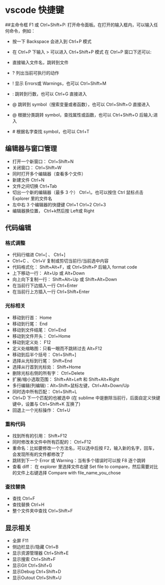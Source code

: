 # vscode 快捷键

##主命令框
F1 或 Ctrl+Shift+P: 打开命令面板。在打开的输入框内，可以输入任何命令，例如：

* 按一下 Backspace 会进入到 Ctrl+P 模式
* 在 Ctrl+P 下输入 > 可以进入 Ctrl+Shift+P 模式
在 Ctrl+P 窗口下还可以:

* 直接输入文件名，跳转到文件
* ? 列出当前可执行的动作
* ! 显示 Errors或 Warnings，也可以 Ctrl+Shift+M
* : 跳转到行数，也可以 Ctrl+G 直接进入
* @ 跳转到 symbol（搜索变量或者函数），也可以 Ctrl+Shift+O 直接进入
* @ 根据分类跳转 symbol，查找属性或函数，也可以 Ctrl+Shift+O 后输入:进入
* \# 根据名字查找 symbol，也可以 Ctrl+T

## 编辑器与窗口管理
* 打开一个新窗口： Ctrl+Shift+N
* 关闭窗口： Ctrl+Shift+W
* 同时打开多个编辑器（查看多个文件）
* 新建文件 Ctrl+N
* 文件之间切换 Ctrl+Tab
* 切出一个新的编辑器（最多 3 个） Ctrl+\，也可以按住 Ctrl 鼠标点击 Explorer 里的文件名
* 左中右 3 个编辑器的快捷键 Ctrl+1 Ctrl+2 Ctrl+3
* 编辑器换位置， Ctrl+k然后按 Left或 Right

## 代码编辑

### 格式调整

* 代码行缩进 Ctrl+[ 、 Ctrl+]
* Ctrl+C 、 Ctrl+V 复制或剪切当前行/当前选中内容
* 代码格式化： Shift+Alt+F，或 Ctrl+Shift+P 后输入 format code
* 上下移动一行： Alt+Up 或 Alt+Down
* 向上向下复制一行： Shift+Alt+Up 或 Shift+Alt+Down
* 在当前行下边插入一行 Ctrl+Enter
* 在当前行上方插入一行 Ctrl+Shift+Enter

### 光标相关

* 移动到行首： Home
* 移动到行尾： End
* 移动到文件结尾： Ctrl+End
* 移动到文件开头： Ctrl+Home
* 移动到定义处： F12
* 定义处缩略图：只看一眼而不跳转过去 Alt+F12
* 移动到后半个括号： Ctrl+Shift+]
* 选择从光标到行尾： Shift+End
* 选择从行首到光标处： Shift+Home
* 删除光标右侧的所有字： Ctrl+Delete
* 扩展/缩小选取范围： Shift+Alt+Left 和 Shift+Alt+Right
* 多行编辑(列编辑)：Alt+Shift+鼠标左键，Ctrl+Alt+Down/Up
* 同时选中所有匹配： Ctrl+Shift+L
* Ctrl+D 下一个匹配的也被选中 (在 sublime 中是删除当前行，后面自定义快键键中，设置与 Ctrl+Shift+K 互换了)
* 回退上一个光标操作： Ctrl+U

### 重构代码
* 找到所有的引用： Shift+F12
* 同时修改本文件中所有匹配的： Ctrl+F12
* 重命名：比如要修改一个方法名，可以选中后按 F2，输入新的名字，回车，会发现所有的文件都修改了
* 跳转到下一个 Error 或 Warning：当有多个错误时可以按 F8 逐个跳转
* 查看 diff： 在 explorer 里选择文件右键 Set file to compare，然后需要对比的文件上右键选择 Compare with file_name_you_chose  

### 查找替换
* 查找 Ctrl+F
* 查找替换 Ctrl+H
* 整个文件夹中查找 Ctrl+Shift+F

## 显示相关

* 全屏 F11
* 侧边栏显示/隐藏 Ctrl+B
* 显示资源管理器 Ctrl+Shift+E
* 显示搜索 Ctrl+Shift+F
* 显示Git Ctrl+Shif+G
* 显示Debug Ctrl+Shift+D
* 显示Outout Ctrl+Shift+U

